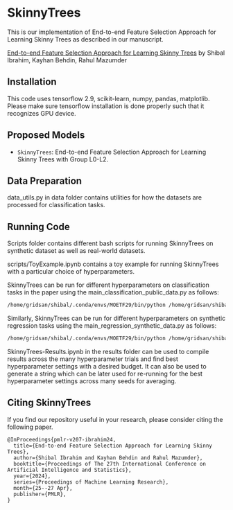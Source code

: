 # SkinnyTrees

This is our implementation of End-to-end Feature Selection Approach for Learning Skinny Trees as described in our manuscript.

[End-to-end Feature Selection Approach for Learning Skinny Trees](https://arxiv.org/abs/2310.18542) by Shibal Ibrahim, Kayhan Behdin, Rahul Mazumder

## Installation
This code uses tensorflow 2.9, scikit-learn, numpy, pandas, matplotlib. Please make sure tensorflow installation is done properly
such that it recognizes GPU device.
 
## Proposed Models
* `SkinnyTrees`: End-to-end Feature Selection Approach for Learning Skinny Trees with Group L0-L2.


## Data Preparation
data_utils.py in data folder contains utilities for how the datasets are processed for classification tasks.

## Running Code
Scripts folder contains different bash scripts for running SkinnyTrees on synthetic dataset as well as real-world datasets.

scripts/ToyExample.ipynb contains a toy example for running SkinnyTrees with a particular choice of hyperparameters. 

SkinnyTrees can be run for different hyperparameters on classification tasks in the paper using the main_classification_public_data.py as follows:
```bash
/home/gridsan/shibal/.conda/envs/MOETF29/bin/python /home/gridsan/shibal/SkinnyTrees/scripts/main_classification_public_data.py --data 'churn' --data_type 'classification' --load_directory /home/gridsan/shibal/public-datasets --seed 8 --anneal --max_trees 100 --max_depth 6 --max_epochs 500 --n_trials 2000 --version 1 --tuning_seed 0 --loss 'cross-entropy' --save_directory ./logs_trees/skinny_trees/publicdata
```

Similarly, SkinnyTrees can be run for different hyperparameters on synthetic regression tasks using the main_regression_synthetic_data.py as follows:
```bash
/home/gridsan/shibal/.conda/envs/MOETF29/bin/python /home/gridsan/shibal/SkinnyTrees/scripts/main_regression_synthetic_data.py --data 'synthetic' --data_type 'regression' --seed $SLURM_ARRAY_TASK_ID --num_features 512 --sigma 0.7 --train_size 200 --test_size 10000 --anneal --max_trees 50 --max_depth 5 --max_epochs 500 --n_trials 500 --version 2 --tuning_seed 0 --loss 'mse' --save_directory ./logs_trees/skinny_trees/syntheticdata
```

SkinnyTrees-Results.ipynb in the results folder can be used to compile results across the many hyperparameter trials and find best hyperparameter settings with a desired budget. It can also be used to generate a string which can be later used for re-running for the best hyperparameter settings across many seeds for averaging. 

## Citing SkinnyTrees
If you find our repository useful in your research, please consider citing the following paper.

```
@InProceedings{pmlr-v207-ibrahim24,
  title={End-to-end Feature Selection Approach for Learning Skinny Trees},
  author={Shibal Ibrahim and Kayhan Behdin and Rahul Mazumder},
  booktitle={Proceedings of The 27th International Conference on Artificial Intelligence and Statistics},
  year={2024},
  series={Proceedings of Machine Learning Research},
  month={25--27 Apr},
  publisher={PMLR},
}

```


